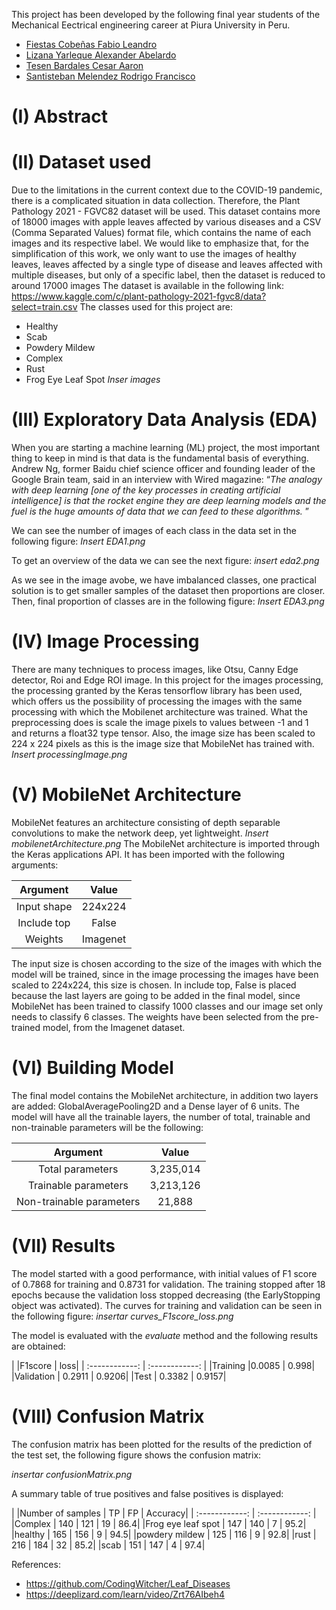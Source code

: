 This project has been developed by the following final year students of the Mechanical Eectrical engineering career at Piura University in Peru.

* [Fiestas Cobeñas Fabio Leandro](https://www.linkedin.com/in/fabio-fiestas/ "Fiestas Cobeñas Fabio Leandro")
* [Lizana Yarleque Alexander Abelardo](https://www.linkedin.com/in/alexander-abelardo-lizana-yarleque-278550194/ "Lizana Yarleque Alexander Abelardo")
* [Tesen Bardales Cesar Aaron](https://www.linkedin.com/in/c%C3%A9sar-aar%C3%B3n-tes%C3%A9n-bardales-325280174/ "Tesen Bardales Cesar Aaron")
* [Santisteban Melendez Rodrigo Francisco](https://www.linkedin.com/in/rodrigo-santisteban-890571a5/ "Santisteban Melendez Rodrigo Francisco")

# (I) Abstract

# (II) Dataset used
Due to the limitations in the current context due to the COVID-19 pandemic, there is a complicated situation in data collection. Therefore, the Plant Pathology 2021 - FGVC82 dataset will be used. This dataset contains more of 18000 images with apple leaves affected by various diseases and a CSV (Comma Separated Values) format file, which contains the name of each images and its respective label.
We would like to emphasize that, for the simplification of this work, we only want to use the images of healthy leaves, leaves affected by a single type of disease and leaves affected with multiple diseases, but only of a specific label, then the dataset is reduced to around 17000 images
The dataset is available in the following link:
https://www.kaggle.com/c/plant-pathology-2021-fgvc8/data?select=train.csv
The classes used for this project are:
* Healthy
* Scab
* Powdery Mildew
* Complex
* Rust
* Frog Eye Leaf Spot
*Inser images*

# (III) Exploratory Data Analysis (EDA)
When you are starting a machine learning (ML) project, the most important thing to keep in mind is that data is the fundamental basis of everything. Andrew Ng, former Baidu chief science officer and founding leader of the Google Brain team, said in an interview with Wired magazine: “*The analogy with deep learning [one of the key processes in creating artificial intelligence] is that the rocket engine they are deep learning models and the fuel is the huge amounts of data that we can feed to these algorithms.* ”

We can see the number of images of each class in the data set in the following figure:
*Insert EDA1.png*

To get an overview of the data we can see the next figure:
*insert eda2.png*

As we see in the image avobe, we have imbalanced classes, one practical solution is to get smaller samples of the dataset then proportions are closer. Then, final proportion of classes are in the following figure:
*Insert EDA3.png*

# (IV) Image Processing
There are many techniques to process images, like Otsu, Canny Edge detector, Roi and Edge ROI image. In this project for the images processing, the processing granted by the Keras tensorflow library has been used, which offers us the possibility of processing the images with the same processing with which the Mobilenet architecture was trained. What the preprocessing does is scale the image pixels to values between -1 and 1 and returns a float32 type tensor. Also, the image size has been scaled to 224 x 224 pixels as this is the image size that MobileNet has trained with.
*Insert processingImage.png*

# (V) MobileNet Architecture
MobileNet features an architecture consisting of depth separable convolutions to make the network deep, yet lightweight.
*Insert mobilenetArchitecture.png*
The MobileNet architecture is imported through the Keras applications API. It has been imported with the following arguments:

|  Argument | Value |
| :------------: | :------------: |
|  Input shape |  224x224 |
| Include top |  False |
|  Weights |  Imagenet |

The input size is chosen according to the size of the images with which the model will be trained, since in the image processing the images have been scaled to 224x224, this size is chosen. In include top, False is placed because the last layers are going to be added in the final model, since MobileNet has been trained to classify 1000 classes and our image set only needs to classify 6 classes. The weights have been selected from the pre-trained model, from the Imagenet dataset.

# (VI) Building Model
The final model contains the MobileNet architecture, in addition two layers are added: GlobalAveragePooling2D and a Dense layer of 6 units.
The model will have all the trainable layers, the number of total, trainable and non-trainable parameters will be the following:

|  Argument | Value |
| :------------: | :------------: |
|Total parameters| 3,235,014|
|Trainable parameters |3,213,126|
|Non-trainable parameters |21,888|

# (VII) Results
The model started with a good performance, with initial values of F1 score of 0.7868 for training and 0.8731 for validation. The training stopped after 18 epochs because the validation loss stopped decreasing (the EarlyStopping object was activated). The curves for training and validation can be seen in the following figure:
*insertar curves_F1score_loss.png*

The model is evaluated with the *evaluate* method and the following results are obtained:

| |F1score | loss|
| :------------: | :------------: |
|Training |0.0085 | 0.998|
|Validation | 0.2911 | 0.9206|
|Test | 0.3382 | 0.9157|

# (VIII) Confusion Matrix
The confusion matrix has been plotted for the results of the prediction of the test set, the following figure shows the confusion matrix:

*insertar confusionMatrix.png*

A summary table of true positives and false positives is displayed:

|                     |Number of samples | TP | FP | Accuracy|
| :------------: | :------------: |
|Complex | 140 | 121 | 19 | 86.4|
|Frog eye leaf spot | 147 | 140 | 7 | 95.2|
|healthy | 165 | 156 | 9 | 94.5|
|powdery mildew | 125 | 116 | 9 | 92.8|
|rust | 216 | 184 | 32 | 85.2|
|scab | 151 | 147 | 4 | 97.4|

References:
* https://github.com/CodingWitcher/Leaf_Diseases
* https://deeplizard.com/learn/video/Zrt76AIbeh4
